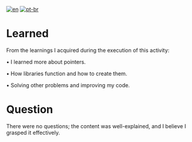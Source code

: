 
[![en](https://img.shields.io/badge/lang-en-red.svg)](https://github.com/DayanFA/Sistemas-de-Informacao-UFAC/blob/main/Linguagem%20de%20Programa%C3%A7%C3%A3o%20I/Exerc%C3%ADcios/README.md)
[![pt-br](https://img.shields.io/badge/lang-pt--br-green.svg)](https://github.com/DayanFA/Sistemas-de-Informacao-UFAC/blob/main/Linguagem%20de%20Programa%C3%A7%C3%A3o%20I/Exerc%C3%ADcios/README.pt-br.md)

# Learned

From the learnings I acquired during the execution of this activity:

• I learned more about pointers.

• How libraries function and how to create them.

• Solving other problems and improving my code.

# Question

There were no questions; the content was well-explained, and I believe I grasped it effectively.

